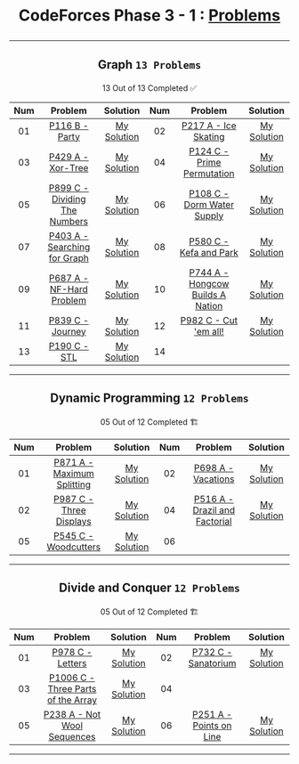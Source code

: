 # <p align="center">CodeForces Phase 3 - 1 : [Problems](https://github.com/cs-MohamedAyman/Problem-Solving-Training/tree/master/level-3/codeforces/phase-3-1)</p>
***

<!--
✅ *Problem * - [Problem Link]() - [My Solution]()
🏗️
|PA|[]()|[My Solution]()|PB|[]()|[My Solution]()|
-->

## <p align="center"> Graph `13 Problems` </p>
<p align="center"> 13 Out of 13 Completed ✅</p>

|**Num**|**Problem**|**Solution**|**Num**|**Problem**|**Solution**|
|:----:|:----:|:----:|:----:|:----:|:----:|
|01|[P116 B - Party](https://codeforces.com/contest/116/problem/C)|[My Solution](https://github.com/GeorgeBeshay/ProblemSolving/blob/main/CF_Phase_3_1/Graph/P116_C.cpp)|02|[P217 A - Ice Skating](https://codeforces.com/contest/217/problem/A)|[My Solution](https://github.com/GeorgeBeshay/ProblemSolving/blob/main/CF_Phase_3_1/Graph/P217A_IceSkating.cpp)|
|03|[P429 A - Xor-Tree](https://codeforces.com/contest/429/problem/A)|[My Solution](https://github.com/GeorgeBeshay/ProblemSolving/blob/main/CF_Phase_3_1/Graph/P429A_XorTree.cpp)|04|[P124 C - Prime Permutation](https://codeforces.com/contest/124/problem/C)|[My Solution](https://github.com/GeorgeBeshay/ProblemSolving/blob/main/CF_Phase_3_1/Graph/P124C_PrimePermutation.cpp)|
|05|[P899 C - Dividing The Numbers](https://codeforces.com/contest/899/problem/C)|[My Solution](https://github.com/GeorgeBeshay/ProblemSolving/blob/main/CF_Phase_3_1/Graph/P899C_DividingTheNumbers.cpp)|06|[P108 C - Dorm Water Supply](https://codeforces.com/contest/108/problem/C)|[My Solution](https://github.com/GeorgeBeshay/ProblemSolving/blob/main/CF_Phase_3_1/Graph/P108C_DormWaterSupply.cpp)|
|07|[P403 A - Searching for Graph](https://codeforces.com/contest/403/problem/A)|[My Solution](https://github.com/GeorgeBeshay/ProblemSolving/blob/main/CF_Phase_3_1/Graph/P403A_SearchingForGraph.cpp)|08|[P580 C - Kefa and Park](https://codeforces.com/contest/580/problem/C)|[My Solution](https://github.com/GeorgeBeshay/ProblemSolving/blob/main/CF_Phase_3_1/Graph/P580C_KefaAndPark.cpp)|
|09|[P687 A - NF-Hard Problem](https://codeforces.com/contest/687/problem/A)|[My Solution](https://github.com/GeorgeBeshay/ProblemSolving/blob/main/CF_Phase_3_1/Graph/P687A_NP_HardProblem.cpp)|10|[P744 A - Hongcow Builds A Nation](https://codeforces.com/contest/744/problem/A)|[My Solution](https://github.com/GeorgeBeshay/ProblemSolving/blob/main/CF_Phase_3_1/Graph/P744A_HongcowBuildsANation.cpp)|
|11|[P839 C - Journey](https://codeforces.com/contest/839/problem/C)|[My Solution](https://github.com/GeorgeBeshay/ProblemSolving/blob/main/CF_Phase_3_1/Graph/P839C_Journey.cpp)|12|[P982 C - Cut 'em all!](https://codeforces.com/contest/982/problem/C)|[My Solution](https://github.com/GeorgeBeshay/ProblemSolving/blob/main/CF_Phase_3_1/Graph/P982C_Cut'emAll.cpp)|
|13|[P190 C - STL](https://codeforces.com/contest/190/problem/C)|[My Solution](https://github.com/GeorgeBeshay/ProblemSolving/blob/main/CF_Phase_3_1/Graph/P190C_STL.cpp)|14|[]()|[]()|
***

## <p align="center"> Dynamic Programming `12 Problems` </p>
<p align="center"> 05 Out of 12 Completed 🏗️</p>

| **Num** |                                **Problem**                                 |                                                             **Solution**                                                              | **Num** |                                  **Problem**                                  |                                                              **Solution**                                                               |
|:-------:|:--------------------------------------------------------------------------:|:-------------------------------------------------------------------------------------------------------------------------------------:|:-------:|:-----------------------------------------------------------------------------:|:---------------------------------------------------------------------------------------------------------------------------------------:|
|   01    | [P871 A - Maximum Splitting](https://codeforces.com/contest/871/problem/A) | [My Solution](https://github.com/GeorgeBeshay/ProblemSolving/blob/main/CF_Phase_3_1/Dynamic%20Programming/P871A_MaximumSplitting.cpp) |   02    |      [P698 A - Vacations](https://codeforces.com/contest/698/problem/A)       |     [My Solution](https://github.com/GeorgeBeshay/ProblemSolving/blob/main/CF_Phase_3_1/Dynamic%20Programming/P698A_Vacations.cpp)      |
|   02    |  [P987 C - Three Displays](https://codeforces.com/contest/987/problem/C)   |  [My Solution](https://github.com/GeorgeBeshay/ProblemSolving/blob/main/CF_Phase_3_1/Dynamic%20Programming/P987C_ThreeDisplays.cpp)   |   04    | [P516 A - Drazil and Factorial](https://codeforces.com/contest/516/problem/A) | [My Solution](https://github.com/GeorgeBeshay/ProblemSolving/blob/main/CF_Phase_3_1/Dynamic%20Programming/P516A_DrazilAndFactorial.cpp) |
|   05    |   [P545 C - Woodcutters](https://codeforces.com/contest/545/problem/C)     |   [My Solution](https://github.com/GeorgeBeshay/ProblemSolving/blob/main/CF_Phase_3_1/Dynamic%20Programming/P545C_Woodcutters.cpp)    |   06    |||
***

## <p align="center"> Divide and Conquer `12 Problems` </p>
<p align="center"> 05 Out of 12 Completed 🏗️</p>

| **Num** |                                     **Problem**                                     |                                                                **Solution**                                                                 | **Num** |                               **Problem**                               |                                                            **Solution**                                                            |
|:-------:|:-----------------------------------------------------------------------------------:|:-------------------------------------------------------------------------------------------------------------------------------------------:|:-------:|:-----------------------------------------------------------------------:|:----------------------------------------------------------------------------------------------------------------------------------:|
|   01    |          [P978 C - Letters](https://codeforces.com/contest/978/problem/C)           |        [My Solution](https://github.com/GeorgeBeshay/ProblemSolving/blob/main/CF_Phase_3_1/Divide%20and%20Conquer/P978C_Letters.cpp)        |   02    |   [P732 C - Sanatorium](https://codeforces.com/contest/732/problem/C)   |  [My Solution](https://github.com/GeorgeBeshay/ProblemSolving/blob/main/CF_Phase_3_1/Divide%20and%20Conquer/P732C_Sanatorium.cpp)  |
|   03    | [P1006 C - Three Parts of the Array](https://codeforces.com/contest/1006/problem/C) | [My Solution](https://github.com/GeorgeBeshay/ProblemSolving/blob/main/CF_Phase_3_1/Divide%20and%20Conquer/P1006C_ThreePartsOfTheArray.cpp) |   04    |                                  []()                                   |                                                                []()                                                                |
|   05    |     [P238 A - Not Wool Sequences](https://codeforces.com/contest/238/problem/A)     |[My Solution](https://github.com/GeorgeBeshay/ProblemSolving/blob/main/CF_Phase_3_1/Divide%20and%20Conquer/P238A_NotWoolSequence.cpp)|   06    | [P251 A - Points on Line](https://codeforces.com/contest/251/problem/A) | [My Solution](https://github.com/GeorgeBeshay/ProblemSolving/blob/main/CF_Phase_3_1/Divide%20and%20Conquer/P251A_PointsOnLine.cpp) |
***
